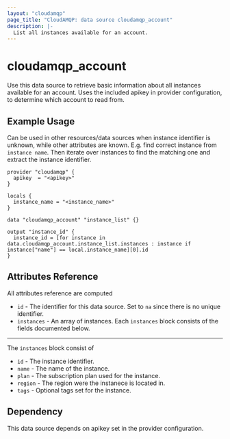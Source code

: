 ```yaml
---
layout: "cloudamqp"
page_title: "CloudAMQP: data source cloudamqp_account"
description: |-
  List all instances available for an account.
---
```


# cloudamqp_account

Use this data source to retrieve basic information about all instances available for an account.
Uses the included apikey in provider configuration, to determine which account to read from.

## Example Usage

Can be used in other resources/data sources when instance identifier is unknown, while other
attributes are known. E.g. find correct instance from `instance name`. Then iterate over instances
to find the matching one and extract the instance identifier.

```hcl
provider "cloudamqp" {
  apikey  = "<apikey>"
}

locals {
  instance_name = "<instance_name>"
}

data "cloudamqp_account" "instance_list" {}

output "instance_id" {
  instance_id = [for instance in data.cloudamqp_account.instance_list.instances : instance if instance["name"] == local.instance_name][0].id
}
```

## Attributes Reference

All attributes reference are computed

* `id`        - The identifier for this data source. Set to `na` since there is no unique
                identifier.
* `instances` - An array of instances. Each `instances` block consists of the fields documented
                below.

___

The `instances` block consist of

* `id`      - The instance identifier.
* `name`    - The name of the instance.
* `plan`    - The subscription plan used for the instance.
* `region`  - The region were the instanece is located in.
* `tags`    - Optional tags set for the instance.

## Dependency

This data source depends on apikey set in the provider configuration.
